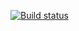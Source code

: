 [![Build status](https://ci.appveyor.com/api/projects/status/rc6d6u6gk5na2t7r/branch/master?svg=true)](https://ci.appveyor.com/project/AnatolyTS/testingapici/branch/master)
